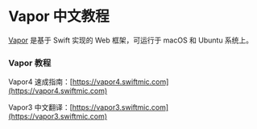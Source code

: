 # Vapor 中文教程

[Vapor](https://vapor.codes) 是基于 Swift 实现的 Web 框架，可运行于 macOS 和 Ubuntu 系统上。

### Vapor 教程

Vapor4 速成指南：[https://vapor4.swiftmic.com](https://vapor4.swiftmic.com)

Vapor3 中文翻译：[https://vapor3.swiftmic.com](https://vapor3.swiftmic.com)